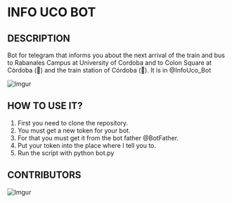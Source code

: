 # INFO UCO BOT
## DESCRIPTION
Bot for telegram that informs you about the next arrival of the train and bus to Rabanales Campus at University of Cordoba and to Colon Square at Córdoba (:bus:) and the train station of Córdoba (:train:). It is in @InfoUco_Bot

![Imgur](http://i.imgur.com/5eCaX4m.png)

## HOW TO USE IT?
1. First you need to clone the repository.
2. You must get a new token for your bot.
3. For that you must get it from the bot father @BotFather.
4. Put your token into the place where I tell you to.
5. Run the script with python bot.py

## CONTRIBUTORS
![Imgur](http://i.imgur.com/On3HgXM.png)
